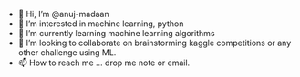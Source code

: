 - 👋 Hi, I’m @anuj-madaan
- 👀 I’m interested in machine learning, python 
- 🌱 I’m currently learning machine learning algorithms
- 💞️ I’m looking to collaborate on brainstorming kaggle competitions or any other challenge using ML.
- 📫 How to reach me ... drop me note or email.

<!---
anuj-madaan/anuj-madaan is a ✨ special ✨ repository because its `README.md` (this file) appears on your GitHub profile.
You can click the Preview link to take a look at your changes.
--->
